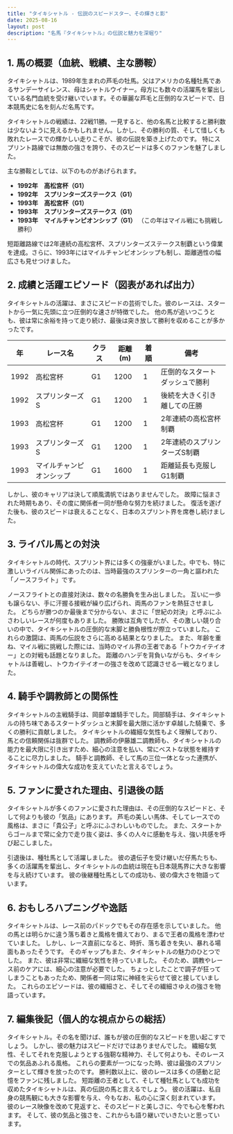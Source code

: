 ```yaml
---
title: "タイキシャトル - 伝説のスピードスター、その輝きと影"
date: 2025-08-16
layout: post
description: "名馬『タイキシャトル』の伝説と魅力を深堀り"
---
```


## 1. 馬の概要（血統、戦績、主な勝鞍）

タイキシャトルは、1989年生まれの芦毛の牡馬。父はアメリカの名種牡馬であるサンデーサイレンス、母はシャトルウイナー。母方にも数々の活躍馬を輩出している名門血統を受け継いでいます。その華麗な芦毛と圧倒的なスピードで、日本競馬史に名を刻んだ名馬です。

タイキシャトルの戦績は、22戦11勝。一見すると、他の名馬と比較すると勝利数は少ないように見えるかもしれません。しかし、その勝利の質、そして惜しくも敗れたレースでの輝かしい走りこそが、彼の伝説を築き上げたのです。  特にスプリント路線では無敵の強さを誇り、そのスピードは多くのファンを魅了しました。

主な勝鞍としては、以下のものがあげられます。

* **1992年　高松宮杯（G1）**
* **1992年　スプリンターズステークス（G1）**
* **1993年　高松宮杯（G1）**
* **1993年　スプリンターズステークス（G1）**
* **1993年　マイルチャンピオンシップ（G1）** （この年はマイル戦にも挑戦し勝利）


短距離路線では2年連続の高松宮杯、スプリンターズステークス制覇という偉業を達成。さらに、1993年にはマイルチャンピオンシップも制し、距離適性の幅広さも見せつけました。


## 2. 成績と活躍エピソード（図表があれば出力）

タイキシャトルの活躍は、まさにスピードの芸術でした。彼のレースは、スタートから一気に先頭に立つ圧倒的な速さが特徴でした。  他の馬が追いつこうとも、彼は常に余裕を持って走り続け、最後は突き放して勝利を収めることが多かったです。

| 年 | レース名          | クラス | 距離(m) | 着順 | 備考                               |
|----|-----------------|-------|---------|-----|------------------------------------|
| 1992 | 高松宮杯          | G1    | 1200    | 1   | 圧倒的なスタートダッシュで勝利     |
| 1992 | スプリンターズS    | G1    | 1200    | 1   | 後続を大きく引き離しての圧勝     |
| 1993 | 高松宮杯          | G1    | 1200    | 1   | 2年連続の高松宮杯制覇             |
| 1993 | スプリンターズS    | G1    | 1200    | 1   | 2年連続のスプリンターズS制覇     |
| 1993 | マイルチャンピオンシップ | G1    | 1600    | 1   | 距離延長も克服しG1制覇          |


しかし、彼のキャリアは決して順風満帆ではありませんでした。  故障に悩まされた時期もあり、その度に関係者一同が懸命な努力を続けました。  復活を遂げた後も、彼のスピードは衰えることなく、日本のスプリント界を席巻し続けました。


## 3. ライバル馬との対決

タイキシャトルの時代、スプリント界には多くの強豪がいました。中でも、特に激しいライバル関係にあったのは、当時最強のスプリンターの一角と謳われた「ノースフライト」です。

ノースフライトとの直接対決は、数々の名勝負を生み出しました。  互いに一歩も譲らない、手に汗握る接戦が繰り広げられ、両馬のファンを熱狂させました。  どちらが勝つのか最後まで分からない、まさに「世紀の対決」と呼ぶにふさわしいレースが何度もありました。  勝敗は互角でしたが、その激しい競り合いの中で、タイキシャトルの圧倒的な末脚と勝負根性が際立っていました。  これらの激闘は、両馬の伝説をさらに高める結果となりました。  また、年齢を重ね、マイル戦に挑戦した際には、当時のマイル界の王者である「トウカイテイオー」との対戦も話題となりました。  距離のハンデを背負いながらも、タイキシャトルは善戦し、トウカイテイオーの強さを改めて認識させる一戦となりました。


## 4. 騎手や調教師との関係性

タイキシャトルの主戦騎手は、岡部幸雄騎手でした。岡部騎手は、タイキシャトルの持ち味であるスタートダッシュと末脚を最大限に活かす卓越した騎乗で、多くの勝利に貢献しました。  タイキシャトルの繊細な気性もよく理解しており、馬との信頼関係は抜群でした。  調教師の伊藤雄二調教師も、タイキシャトルの能力を最大限に引き出すため、細心の注意を払い、常にベストな状態を維持することに尽力しました。  騎手と調教師、そして馬の三位一体となった連携が、タイキシャトルの偉大な成功を支えていたと言えるでしょう。


## 5. ファンに愛された理由、引退後の話

タイキシャトルが多くのファンに愛された理由は、その圧倒的なスピードと、そして何よりも彼の「気品」にあります。  芦毛の美しい馬体、そしてレースでの風格は、まさに「貴公子」と呼ぶにふさわしいものでした。  また、スタートからゴールまで常に全力で走り抜く姿は、多くの人々に感動を与え、強い共感を呼び起こしました。

引退後は、種牡馬として活躍しました。  彼の遺伝子を受け継いだ仔馬たちも、多くの活躍馬を輩出し、タイキシャトルの血統は現在も日本競馬界に大きな影響を与え続けています。  彼の後継種牡馬としての成功も、彼の偉大さを物語っています。


## 6. おもしろハプニングや逸話

タイキシャトルは、レース前のパドックでもその存在感を示していました。  他の馬とは明らかに違う落ち着きと風格を備えており、まるで王者の風格を漂わせていました。  しかし、レース直前になると、時折、落ち着きを失い、暴れる場面もあったそうです。  そのギャップもまた、タイキシャトルの魅力のひとつでした。  また、彼は非常に繊細な気性を持っていました。  そのため、調教やレース前のケアには、細心の注意が必要でした。  ちょっとしたことで調子が狂ってしまうこともあったため、関係者一同は常に神経を尖らせて彼と接していました。  これらのエピソードは、彼の繊細さと、そしてその繊細さゆえの強さを物語っています。


## 7. 編集後記（個人的な視点からの総括）

タイキシャトル。その名を聞けば、誰もが彼の圧倒的なスピードを思い起こすでしょう。  しかし、彼の魅力はスピードだけではありませんでした。  繊細な気性、そしてそれを克服しようとする強靭な精神力、そして何よりも、そのレースでの気品あふれる風格。  これらの要素が一つになった時、彼は最強のスプリンターとして輝きを放ったのです。  勝利数以上に、彼のレースは多くの感動と記憶をファンに残しました。  短距離の王者として、そして種牡馬としても成功を収めたタイキシャトルは、真の伝説の馬と言えるでしょう。  彼の活躍は、私自身の競馬観にも大きな影響を与え、今もなお、私の心に深く刻まれています。  彼のレース映像を改めて見返すと、そのスピードと美しさに、今でも心を奪われます。  そして、彼の気品と強さを、これからも語り継いでいきたいと思っています。
